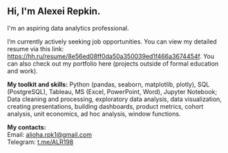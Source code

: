 ## Hi, I'm Alexei Repkin.
I'm an aspiring data analytics professional.

I’m currently actively seeking job opportunities. You can view my detailed resume via this link: https://hh.ru/resume/8e56ed08ff0da50a350039ed1f466a3674454f.
You can also check out my portfolio here (projects outside of formal education and work).

__My toolkit and skills:__
Python (pandas, seaborn, matplotlib, plotly), SQL (PostgreSQL), Tableau, MS (Excel, PowerPoint, Word), Jupyter Notebook;
Data cleaning and processing, exploratory data analysis, data visualization, creating presentations, building dashboards, product metrics, cohort analysis, unit economics, ad hoc analysis, window functions.

__My contacts:__  
Email: alioha.rpk1@gmail.com  
Telegram: [t.me/ALR198](https://t.me/ALR198)

